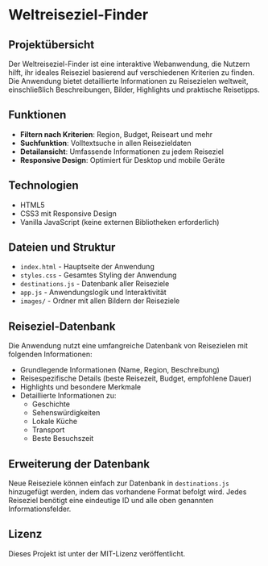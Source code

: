 # Weltreiseziel-Finder

## Projektübersicht
Der Weltreiseziel-Finder ist eine interaktive Webanwendung, die Nutzern hilft, ihr ideales Reiseziel basierend auf verschiedenen Kriterien zu finden. Die Anwendung bietet detaillierte Informationen zu Reisezielen weltweit, einschließlich Beschreibungen, Bilder, Highlights und praktische Reisetipps.

## Funktionen
- **Filtern nach Kriterien**: Region, Budget, Reiseart und mehr
- **Suchfunktion**: Volltextsuche in allen Reisezieldaten
- **Detailansicht**: Umfassende Informationen zu jedem Reiseziel
- **Responsive Design**: Optimiert für Desktop und mobile Geräte

## Technologien
- HTML5
- CSS3 mit Responsive Design
- Vanilla JavaScript (keine externen Bibliotheken erforderlich)

## Dateien und Struktur
- `index.html` - Hauptseite der Anwendung
- `styles.css` - Gesamtes Styling der Anwendung
- `destinations.js` - Datenbank aller Reiseziele
- `app.js` - Anwendungslogik und Interaktivität
- `images/` - Ordner mit allen Bildern der Reiseziele

## Reiseziel-Datenbank
Die Anwendung nutzt eine umfangreiche Datenbank von Reisezielen mit folgenden Informationen:
- Grundlegende Informationen (Name, Region, Beschreibung)
- Reisespezifische Details (beste Reisezeit, Budget, empfohlene Dauer)
- Highlights und besondere Merkmale
- Detaillierte Informationen zu:
  - Geschichte
  - Sehenswürdigkeiten
  - Lokale Küche
  - Transport
  - Beste Besuchszeit

## Erweiterung der Datenbank
Neue Reiseziele können einfach zur Datenbank in `destinations.js` hinzugefügt werden, indem das vorhandene Format befolgt wird. Jedes Reiseziel benötigt eine eindeutige ID und alle oben genannten Informationsfelder.

## Lizenz
Dieses Projekt ist unter der MIT-Lizenz veröffentlicht.
